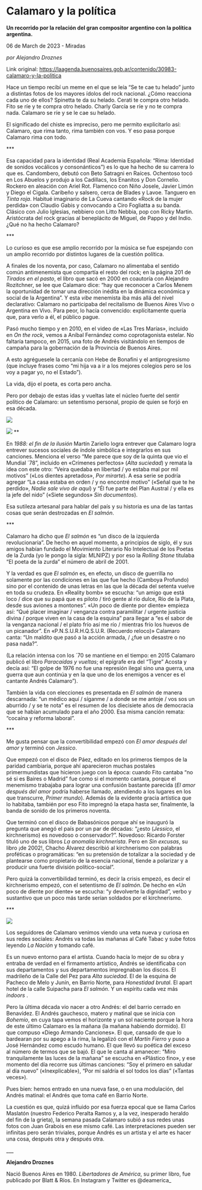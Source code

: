 # Calamaro y la política

**Un recorrido por la relación del gran compositor argentino con la política argentina.**

06 de March de 2023 - Miradas

_por Alejandro Droznes_

Link original: https://laagenda.buenosaires.gob.ar/contenido/30983-calamaro-y-la-politica



Hace un tiempo recibí un meme en el que se leía “Se te cae tu helado” junto a distintas fotos de los mayores ídolos del rock nacional. ¿Cómo reacciona cada uno de ellos? Spinetta te da su helado. Cerati te compra otro helado. Fito se ríe y te compra otro helado. Charly García se ríe y no te compra nada. Calamaro se ríe y se le cae su helado.




El significado del chiste es impreciso, pero me permito explicitarlo así: Calamaro, que rima tanto, rima también con vos. Y eso pasa porque Calamaro rima con todo.




\*\*\*




Esa capacidad para la identidad (Real Academia Española: “Rima: Identidad de sonidos vocálicos y consonánticos”) es lo que ha hecho de su carrera lo que es. Candombero, debutó con Beto Satragni en Raíces. Ochentoso tocó en Los Abuelos y produjo a los Cadillacs, los Enanitos y Don Cornelio. Rockero en aleación con Ariel Rot. Flamenco con Niño Josele, Javier Limón y Diego el Cigala. Caribeño y salsero, cerca de Blades y Lavoe. Tanguero en *Tinta roja*. Habitué imaginario de La Cueva cantando «Rock de la mujer perdida» con Claudio Gabis y convocando a Ciro Fogliatta a su banda. Clásico con Julio Iglesias, nebbiero con Litto Nebbia, pop con Ricky Martin. Aristócrata del rock gracias al beneplácito de Miguel, de Pappo y del Indio. ¿Qué no ha hecho Calamaro?




\*\*\*




Lo curioso es que ese amplio recorrido por la música se fue espejando con un amplio recorrido por distintos lugares de la cuestión política.




A finales de los noventa, por caso, Calamaro no alimentaba el sentido común antimenemista que compartía el resto del rock; en la página 201 de *Tirados en el pasto*, el libro que sacó en 2000 en coautoría con Alejandro Rozitchner, se lee que Calamaro dice: “hay que reconocer a Carlos Menem la oportunidad de tomar una dirección inédita en la dinámica económica y social de la Argentina”. Y esta *vibe* menemista iba más allá del nivel declarativo: Calamaro no participaba del recitalismo de Buenos Aires Vivo o Argentina en Vivo. Para peor, lo hacía convencido: explícitamente quería que, para verlo a él, el público pague.




Pasó mucho tiempo y en 2010, en el video de «Las Tres Marías», incluido en *On the rock*, vemos a Aníbal Fernández como coprotagonista estelar. No faltaría tampoco, en 2015, una foto de Andrés visitándolo en tiempos de campaña para la gobernación de la Provincia de Buenos Aires.




A esto agréguesele la cercanía con Hebe de Bonafini y el antiprogresismo (que incluye frases como “mi hija va a ir a los mejores colegios pero se los voy a pagar yo, no el Estado”).




La vida, dijo el poeta, es corta pero ancha.




Pero por debajo de estas idas y vueltas late el núcleo fuerte del sentir político de Calamaro: un setentismo personal, propio de quien se forjó en esa década.




![](https://cdn.feater.me/files/images/962160/162372cf-fb25-483e-9fb4-e7fda822bb39.jfif)




![](https://cdn.feater.me/files/images/962159/f5c1a5d4-fb02-4e0d-a60e-fdb043bbab9c.jfif)
\*\*
 



En *1988: el fin de la ilusión* Martín Zariello logra entrever que Calamaro logra entrever sucesos sociales de índole simbólica e integrarlos en sus canciones. Menciona el verso “Me parece que soy de la quinta que vio el Mundial ´78”, incluido en «Crímenes perfectos» (*Alta suciedad*) y remata la idea con este otro: “Veira quedaba en libertad / yo estaba mal por mil motivos” («Los dientes apretados», *Por mirarte*). A esa serie se podría agregar “La casa estaba en orden / y no encontré motivo” («Señal que te he perdido», *Nadie sale vivo de aquí*) y “Él fue parte del Plan Austral / y ella es la jefe del nido” («Siete segundos» *Sin documentos*).




Esa sutileza artesanal para hablar del país y su historia es una de las tantas cosas que serán destrozadas en *El salmón*.




\*\*\*




Calamaro ha dicho que *El salmón* es “un disco de la izquierda revolucionaria”. De hecho en aquel momento, a principios de siglo, él y sus amigos habían fundado el Movimiento Literario No Intelectual de los Poetas de la Zurda (yo le pongo la sigla: MLNIPZ) y por eso la *Rolling Stone* titulaba “El poeta de la zurda” el número de abril de 2001.




Y la verdad es que *El salmón* es, en efecto, un disco de guerrilla no solamente por las condiciones en las que fue hecho (Camboya Profundo) sino por el contenido de unas letras en las que la década del setenta vuelve en toda su crudeza. En «Reality bomb» se escucha: “un amigo que está loco / dice que su papá que es piloto / tiró gente al río dulce, Río de la Plata, desde sus aviones a montones”. «Un poco de diente por diente» empieza así: “Qué placer imaginar / venganza contra paramilitar / urgente justicia divina / porque viven en la casa de la esquina” para llegar a “es el sabor de la venganza nacional / el plato frío así me río / mientras frío los huevos de un picanador”. En «P.N.S.U.R.H.Q.S.U.R. (Recuerdo reloco)» Calamaro canta: “Un maldito que pasó a la acción armada, / ¿fue un desastre o no pasa nada?”.




(La relación intensa con los ´70 se mantiene en el tiempo: en 2015 Calamaro publicó el libro *Paracaídas y vueltas*; el epígrafe era del “Tigre” Acosta y decía así: “El golpe de 1976 no fue una represión ilegal sino una guerra, una guerra que aun continúa y en la que uno de los enemigos a vencer es el cantante Andrés Calamaro”).




También la vida con elecciones es presentada en *El salmón* de manera descarnada: “un médico aquí / síganme / a donde se me antoje / vos sos un aburrido / y se te nota” es el resumen de los diecisiete años de democracia que se habían acumulado para el año 2000. Esa misma canción remata: “cocaína y reforma laboral”.




\*\*\*




Me gusta pensar que la convertibilidad empezó con *El amor después del amor* y terminó con *Jessico*.




Que empezó con el disco de Páez, editado en los primeros tiempos de la paridad cambiaria, porque ahí aparecieron muchas postales primermundistas que hicieron juego con la época: cuando Fito cantaba “no sé si es Baires o Madrid” fue como si el momento cantara, porque el menemismo trabajaba para lograr una confusión bastante parecida (*El amor después del amor* podría haberse llamado, atendiendo a los lugares en los que transcurre, *Primer mundo*). Además de la evidente gracia artística que lo habitaba, también por eso Fito impregnó la etapa hasta ser, finalmente, la banda de sonido de los primeros noventa.




Que terminó con el disco de Babasónicos porque ahí se inauguró la pregunta que anegó el país por un par de décadas: “¿esto (*Jessico*, el kirchnerismo) es novedoso o conservador?”. Novedoso: Ricardo Forster tituló uno de sus libros *La anomalía kirchnerista*. Pero en *Sin excusas*, su libro ¡de 2002!, Chacho Álvarez describió al kirchnerismo con palabras proféticas o programáticas: “en su pretensión de totalizar a la sociedad y de plantearse como propietario de la esencia nacional, tiende a polarizar y a producir una fuerte división político-social”.




Pero quizá la convertibilidad terminó, es decir la crisis empezó, es decir el kirchnerismo empezó, con el setentismo de *El salmón*. De hecho en «Un poco de diente por diente» se escucha: “y devolverte la dignidad”, verbo y sustantivo que un poco más tarde serían soldados por el kirchnerismo.




\*\*\*




![](https://cdn.feater.me/files/images/962161/7869bfbe-17a5-4310-a372-412cb09209d6.jfif)




Los seguidores de Calamaro venimos viendo una veta nueva y curiosa en sus redes sociales: Andrés va todas las mañanas al Café Tabac y sube fotos leyendo *La Nación* y tomando café.




Es un nuevo entorno para el artista. Cuando hacía lo mejor de su obra y entraba de verdad en el firmamento artístico, Andrés se identificaba con sus departamentos y sus departamentos impregnaban los discos. El madrileño de la Calle del Pez para *Alta suciedad*. El de la esquina de Pacheco de Melo y Junín, en Barrio Norte, para *Honestidad brutal*. El apart hotel de la calle Suipacha para *El salmón*. Y un espíritu cada vez más *indoors* .




Pero la última década vio nacer a otro Andrés: el del barrio cerrado en Benavídez. El Andrés gauchesco, matero y matinal que se inicia con *Bohemio*, en cuya tapa vemos el horizonte y un sol naciente porque la hora de este último Calamaro es la mañana (la mañana habiendo dormido). El que compuso «Diego Armando Canciones». El que, cansado de que lo bardearan por su apego a la rima, la legalizó con el *Martín Fierro* y puso a José Hernández como escudo humano. El que llevó su poética del exceso al número de termos que se bajó. El que le canta al amanecer: “Miro tranquilamente las luces de la mañana” se escucha en «Plástico fino», y ese momento del día recorre sus últimas canciones: “Soy el primero en saludar al día nuevo” («Inexplicable»), “Por mí saldría el sol todos los días” («Tantas veces»).




Pues bien: hemos entrado en una nueva fase, o en una modulación, del Andrés matinal: el Andrés que toma café en Barrio Norte.




La cuestión es que, quizá influido por esa fuerza epocal que se llama Carlos Maslatón (nuestro Federico Peralta Ramos y, a la vez, inesperado heraldo del fin de la grieta), la semana pasada Calamaro subió a sus redes unas fotos con Juan Grabois en ese mismo café. Las interpretaciones pueden ser infinitas pero serán triviales, porque Andrés es un artista y el arte es hacer una cosa, después otra y después otra.




\_\_\_




**Alejandro Droznes**




Nació Buenos Aires en 1980. *Libertadores de América*, su primer libro, fue publicado por Blatt & Ríos. En Instagram y Twitter es @deamerica\_



